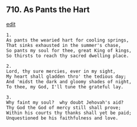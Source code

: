 
## 710.  As Pants the Hart
[edit](https://docs.google.com/document/d/1Dor%2DY20jmzEEI7D8tJ608mOozqPgKT7o/edit?mode=html)



    1.
    As pants the wearied hart for cooling springs,
    That sinks exhausted in the summer's chase,
    So pants my soul for thee, great King of kings,
    So thirsts to reach thy sacred dwelling place.

    2.
    Lord, thy sure mercies, ever in my sight,
    My heart shall gladden thro' the tedious day;
    And 'midst the dark and gloomy shades of night,
    To thee, my God, I'll tune the grateful lay.

    3.
    Why faint my soul?  why doubt Jehovah's aid?
    Thy God the God of mercy still shall prove;
    Within his courts thy thanks shall yet be paid;
    Unquestioned be his faithfulness and love.

